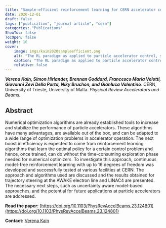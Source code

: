 ```yaml
---
title: "Sample-efficient reinforcement learning for CERN accelerator control"
date: 2020-12-01
draft: false
tags: ["publication", "journal article", "cern"]
categories: "Publications"
ShowToc: false
TocOpen: false
weight: 10
cover:
    image: imgs/kain2020sampleefficient.png
    alt: "The RL paradigm as applied to particle accelerator control, showing the example of trajectory correction."
    caption: "The RL paradigm as applied to particle accelerator control, showing the example of trajectory correction."
    relative: false
---
```


_**Verena Kain, Simon Hirlander, Brennan Goddard, Francesco Maria Velotti, Giovanni Zevi Della Porta, Niky Bruchon, and Gianluca Valentino**._ CERN, University of Trieste, University of Malta. _Physical Review Accelerators and Beams._

## Abstract

Numerical optimization algorithms are already established tools to increase and stabilize the performance of particle accelerators. These algorithms have many advantages, are available out of the box, and can be adapted to a wide range of optimization problems in accelerator operation. The next boost in efficiency is expected to come from reinforcement learning algorithms that learn the optimal policy for a certain control problem and hence, once trained, can do without the time-consuming exploration phase needed for numerical optimizers. To investigate this approach, continuous model-free reinforcement learning with up to 16 degrees of freedom was developed and successfully tested at various facilities at CERN. The approach and algorithms used are discussed and the results obtained for trajectory steering at the AWAKE electron line and LINAC4 are presented. The necessary next steps, such as uncertainty aware model-based approaches, and the potential for future applications at particle accelerators are addressed.

**Read the paper:** [https://doi.org/10.1103/PhysRevAccelBeams.23.124801](https://doi.org/10.1103/PhysRevAccelBeams.23.124801)

**Contact:** [Verena Kain](mailto:verena.kain@cern.ch)
